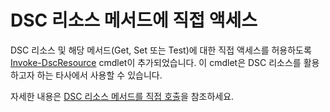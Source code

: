 # DSC 리소스 메서드에 직접 액세스


DSC 리소스 및 해당 메서드(Get, Set 또는 Test)에 대한 직접 액세스를 허용하도록 [Invoke-DscResource](https://technet.microsoft.com/en-us/library/mt517869.aspx) cmdlet이 추가되었습니다. 이 cmdlet은 DSC 리소스를 활용하고자 하는 타사에서 사용할 수 있습니다.

자세한 내용은 [DSC 리소스 메서드를 직접 호출](https://msdn.microsoft.com/powershell/dsc/directcallresource)을 참조하세요.



<!--HONumber=Aug16_HO3-->


